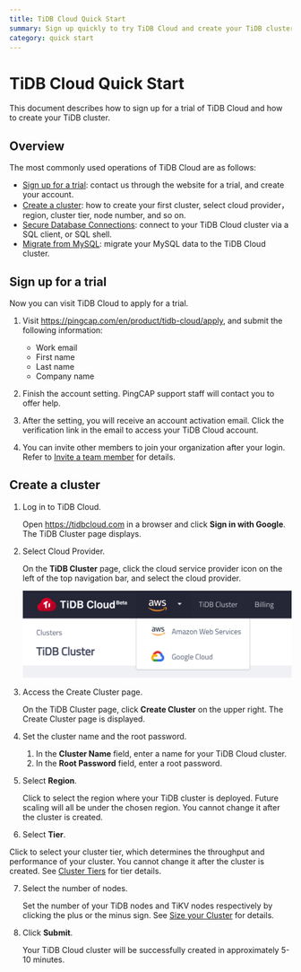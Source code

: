 ```yaml
---
title: TiDB Cloud Quick Start
summary: Sign up quickly to try TiDB Cloud and create your TiDB cluster.
category: quick start
---
```


# TiDB Cloud Quick Start

This document describes how to sign up for a trial of TiDB Cloud and how to create your TiDB cluster.

## Overview

The most commonly used operations of TiDB Cloud are as follows:

- [Sign up for a trial](#sign-up-for-a-trial): contact us through the website for a trial, and create your account.
- [Create a cluster](#create-a-cluster): how to create your first cluster, select cloud provider，region, cluster tier, node number, and so on.
- [Secure Database Connections](secure-database-connections.md): connect to your TiDB Cloud cluster via a SQL client, or SQL shell.
- [Migrate from MySQL](t-b-d): migrate your MySQL data to the TiDB Cloud cluster.  

## Sign up for a trial

Now you can visit TiDB Cloud to apply for a trial.

1. Visit <https://pingcap.com/en/product/tidb-cloud/apply>, and submit the following information:

    - Work email
    - First name
    - Last name
    - Company name

2. Finish the account setting. PingCAP support staff will contact you to offer help.

3. After the setting, you will receive an account activation email. Click the verification link in the email to access your TiDB Cloud account.

4. You can invite other members to join your organization after your login. Refer to [Invite a team member](t-b-d) for details.

## Create a cluster

1. Log in to TiDB Cloud.

    Open <https://tidbcloud.com> in a browser and click **Sign in with Google**. The TiDB Cluster page displays.

2. Select Cloud Provider.

    On the **TiDB Cluster** page, click the cloud service provider icon on the left of the top navigation bar, and select the cloud provider.

    ![Select Cloud Provider](/media/select-cloud-provider.png)

3. Access the Create Cluster page.

    On the TiDB Cluster page, click **Create Cluster** on the upper right. The Create Cluster page is displayed.

4. Set the cluster name and the root password.

    1. In the **Cluster Name** field, enter a name for your TiDB Cloud cluster.
    2. In the **Root Password** field, enter a root password.

5. Select **Region**.

    Click to select the region where your TiDB cluster is deployed. Future scaling will all be under the chosen region. You cannot change it after the cluster is created.

6. Select **Tier**.

Click to select your cluster tier, which determines the throughput and performance of your cluster. You cannot change it after the cluster is created. See [Cluster Tiers](t-b-d) for tier details.

7. Select the number of nodes.

    Set the number of your TiDB nodes and TiKV nodes respectively by clicking the plus or the minus sign. See [Size your Cluster](t-b-d) for details.

8. Click **Submit**.

    Your TiDB Cloud cluster will be successfully created in approximately 5-10 minutes.
